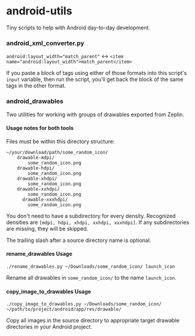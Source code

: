 # android-utils

Tiny scripts to help with Android day-to-day development.

### android_xml_converter.py
`android:layout_width="match_parent"` <-> `<item name="android:layout_width">match_parent</item>`

If you paste a block of tags using either of those formats into this script's `input` variable, then run the script, you'll get back the block of the same tags in the other format.

### android_drawables
Two utilities for working with groups of drawables exported from Zeplin.

#### Usage notes for both tools

Files must be within this directory structure:

```
~/your/download/path/some_random_icon/
    drawable-mdpi/
        some_random_icon.png
    drawable-hdpi/
        some_random_icon.png
    drawable-xhdpi/
        some_random_icon.png
    drawable-xxhdpi/
        some_random_icon.png
      drawable-xxxhdpi/
        some_random_icon.png
```

You don't need to have a subdirectory for every density. Recognized densities are `[mdpi, hdpi, xhdpi, xxhdpi, xxxhdpi]`. If any subdirectories are missing, they will be skipped.

The trailing slash after a source directory name is optional.

#### rename_drawables Usage

`./rename_drawables.py ~/Downloads/some_random_icon/ launch_icon`

Rename all drawables in `some_random_icon/` to the name `launch_icon`.

#### copy_image_to_drawables Usage

`./copy_image_to_drawables.py ~/Downloads/some_random_icon/  ~/path/to/project/android/app/res/drawable/`

Copy all images in the source directory to appropriate target drawable directories in your Android project.
